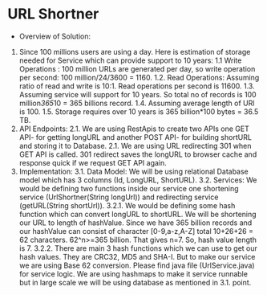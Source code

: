 # URL Shortner
- Overview of Solution:
1. Since 100 millions users are using a day. Here is estimation of storage needed for Service which can provide support to 10 years:
  1.1 Write Operations : 100 million URLs are generated per day, so write operation per second: 100 million/24/3600 = 1160.
  1.2. Read Operations: Assuming ratio of read and write is 10:1. Read operations per second is 11600.
  1.3. Assuming service will support for 10 years. So total no of records is 100 million*365*10 = 365 billions record.
  1.4. Assuming average length of URl is 100.
  1.5. Storage requires over 10 years is 365 billion*100 bytes = 36.5 TB.
2. API Endpoints:
  2.1. We are using RestApis to create two APIs one GET API- for getting longURL and another POST API- for building shortURL and storing it to Database.
  2.1. We are using URL redirecting 301 when GET API is called. 301 redirect saves the longURL to browser cache and response quick if we request GET API again.
3. Implementation:
  3.1. Data Model: We will be using relational Database model which has 3 columns (Id, LongURL, ShortURL).
  3.2. Services: We would be defining two functions inside our service one shortening service (UrlShortner(String longUrl)) and redirecting service (getURL(String shortUrl)).
    3.2.1. We would be defining some hash function which can convert longURL to shortURL. We will be shortening our URL to length of hashValue. Since we have 365 billion records and our hashValue can consist of character [0-9,a-z,A-Z] total 10+26+26 = 62 characters. 62^n>=365 billion. That gives n=7. So, hash value length is 7.
    3.2.2. There are main 3 hash functions which we can use to get our hash values. They are CRC32, MD5 and SHA-I. But to make our service we are using Base 62 conversion. Please find java file (UrlService.java) for service logic. We are using hashmaps to make it service runnable but in large scale we will be using database as mentioned in 3.1. point.
